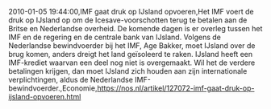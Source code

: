 2010-01-05 19:44:00,IMF gaat druk op IJsland opvoeren,Het IMF voert de druk op IJsland op om de Icesave-voorschotten terug te betalen aan de Britse en Nederlandse overheid. De komende dagen is er overleg tussen het IMF en de regering en de centrale bank van IJsland. Volgens de Nederlandse bewindvoerder bij het IMF, Age Bakker, moet IJsland over de brug komen, anders dreigt het land geïsoleerd te raken. IJsland heeft een IMF-krediet waarvan een deel nog niet is overgemaakt. Wil het de verdere betalingen krijgen, dan moet IJsland zich houden aan zijn internationale verplichtingen, aldus de Nederlandse IMF-bewindvoerder.,Economie,https://nos.nl/artikel/127072-imf-gaat-druk-op-ijsland-opvoeren.html